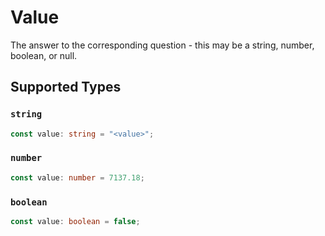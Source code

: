 # Value

The answer to the corresponding question - this may be a string, number, boolean, or null.


## Supported Types

### `string`

```typescript
const value: string = "<value>";
```

### `number`

```typescript
const value: number = 7137.18;
```

### `boolean`

```typescript
const value: boolean = false;
```

